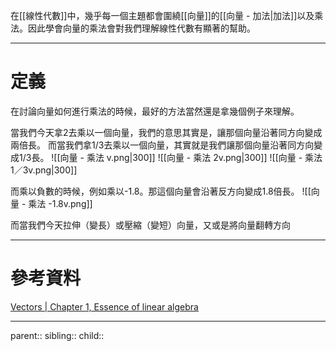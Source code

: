 在[[線性代數]]中，幾乎每一個主題都會圍繞[[向量]]的[[向量 - 加法|加法]]以及乘法。因此學會向量的乘法會對我們理解線性代數有顯著的幫助。
- - -
# 定義
在討論向量如何進行乘法的時候，最好的方法當然還是拿幾個例子來理解。

當我們今天拿2去乘以一個向量，我們的意思其實是，讓那個向量沿著同方向變成兩倍長。
而當我們拿1/3去乘以一個向量，其實就是我們讓那個向量沿著同方向變成1/3長。
![[向量 - 乘法 v.png|300]]
![[向量 - 乘法 2v.png|300]]
![[向量 - 乘法 1／3v.png|300]]

而乘以負數的時候，例如乘以-1.8。那這個向量會沿著反方向變成1.8倍長。
![[向量 - 乘法 -1.8v.png]]

而當我們今天拉伸（變長）或壓縮（變短）向量，又或是將向量翻轉方向
- - -
# 參考資料
[Vectors | Chapter 1, Essence of linear algebra](https://www.youtube.com/watch?v=fNk_zzaMoSs&list=PLZHQObOWTQDPD3MizzM2xVFitgF8hE_ab&index=3)
- - -
parent::
sibling::
child::